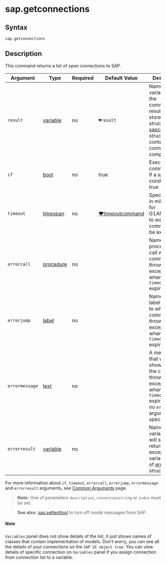 ﻿# sap.getconnections

## Syntax

```G1ANT
sap.getconnections
```

## Description

This command returns a list of open connections to SAP.


| Argument       | Type                                                         | Required | Default Value                                                | Description                                                  |
| -------------- | ------------------------------------------------------------ | -------- | ------------------------------------------------------------ | ------------------------------------------------------------ |
| `result`       | [variable](../../G1ANT.Language/Structures/VariableStructure.md) | no       | `♥result`                                                    | Name of a variable where the command's result will be stored (a [list](../../G1ANT.Language/Structures/ListStructure.md) structure of [sapcomponent](../../../Structures/SapComponentStructure.md) structures containing connection components) |
| `if`           | [bool](../../G1ANT.Language/Structures/BooleanStructure.md) | no       | true                                                         | Executes the command only if a specified condition is true   |
| `timeout`      | [timespan](../../G1ANT.Language/Structures/TimeSpanStructure.md) | no       | [♥timeoutcommand](../../G1ANT.Addon.Core/Variables/TimeoutCommandVariable.md) | Specifies time in milliseconds for G1ANT.Robot to wait for the command to be executed |
| `errorcall`    | [procedure](../../G1ANT.Language/Structures/ProcedureStructure.md) | no       |                                                              | Name of a procedure to call when the command throws an exception or when a given `timeout` expires |
| `errorjump`    | [label](../../G1ANT.Language/Structures/LabelStructure.md) | no       |                                                              | Name of the label to jump to when the command throws an exception or when a given `timeout` expires |
| `errormessage` | [text](../../G1ANT.Language/Structures/TextStructure.md) | no       |                                                              | A message that will be shown in case the command throws an exception or when a given `timeout` expires, and no `errorjump` argument is specified |
| `errorresult`  | [variable](../../G1ANT.Language/Structures/VariableStructure.md) | no       |                                                              | Name of a variable that will store the returned exception. The variable will be of [error](../../G1ANT.Language/Structures/ErrorStructure.md) structure |

For more information about `if`, `timeout`, `errorcall`, `errorjump`, `errormessage` and `errorresult` arguments, see [Common Arguments](../../../appendices/common-arguments.md) page.

> **Note:** One of parameters `description`, `connectionstring` or `index` must be set.

> **See also:** [sap.settesttool](../Sessions/SAPSetTestToolModeCommand.md) to turn off modal messages from SAP.

##### Note
`Variables` panel does not show details of the list, it just shows names of classes
that contain implementation of models. Don't worry, you can see all the details
of your connections on the `SAP UI object tree`.
You can view details of specific connection on `Variables` panel if you assign
connection from connection list to a variable.